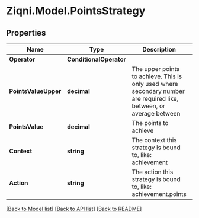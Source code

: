 
# Ziqni.Model.PointsStrategy

## Properties

Name | Type | Description | Notes
------------ | ------------- | ------------- | -------------
**Operator** | **ConditionalOperator** |  | 
**PointsValueUpper** | **decimal** | The upper points to achieve. This is only used where secondary number are required like, between, or average between | [optional] 
**PointsValue** | **decimal** | The points to achieve | [optional] 
**Context** | **string** | The context this strategy is bound to, like: achievement | 
**Action** | **string** | The action this strategy is bound to, like: achievement.points | 

[[Back to Model list]](../README.md#documentation-for-models)
[[Back to API list]](../README.md#documentation-for-api-endpoints)
[[Back to README]](../README.md)


